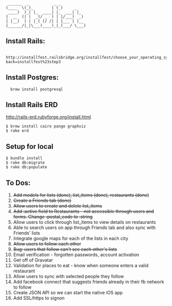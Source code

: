      ______  _           _ _
    (____  \(_)_        | (_)     _
     ____)  )_| |_  ____| |_  ___| |_
    |  __  (| |  _)/ _  ) | |/___)  _)
    | |__)  ) | |_( (/ /| | |___ | |__
    |______/|_|\___)____)_|_(___/ \___)


Install Rails:
----------------
      http://installfest.railsbridge.org/installfest/choose_your_operating_system?back=installfest%23step3


Install Postgres:
-----------------
      brew install postgresql

Install Rails ERD
-----------------
http://rails-erd.rubyforge.org/install.html
	
	$ brew install cairo pango graphviz 
	$ rake erd
	
Setup for local
---------------
	$ bundle install
	$ rake db:migrate
	$ rake db:populate

To Dos:
--------

1. ~~Add models for lists (done), list_items (done), restaurants (done)~~
2. ~~Create a Friends tab (done)~~
2. ~~Allow users to create and delete list_items~~ 
2. ~~Add :active field to Restaurants - not accessible through users and forms. Change :postal_code to :string~~
2. Allow users to click through list_items to view details on restaurants
3. Able to search users on app through Friends tab and also sync with Friends' lists
4. Integrate google maps for each of the lists in each city
2. ~~Allow users to follow each other~~
2. ~~Bug: users that follow can't see each other's lists~~
2. Email verification - forgotten passwords, account activation
2. Get off of Gravatar
2. Validation for places to eat - know when someone enters a valid restaurant
3. Allow users to sync with selected people they follow
4. Add facebook connect that suggests friends already in their fb network to follow
5. Create JSON API so we can start the native iOS app
5. Add SSL/https to signon
